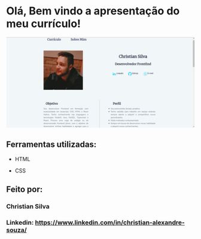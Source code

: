 # Olá, Bem vindo a apresentação do meu currículo!

![image](https://raw.githubusercontent.com/ChristianAlexandreSilva/curriculo/main/assets/page.png)

## Ferramentas utilizadas:

* HTML

* CSS

## Feito por:

### Christian Silva

### Linkedin: https://www.linkedin.com/in/christian-alexandre-souza/
